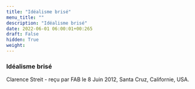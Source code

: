 ```yaml
---
title: "Idéalisme brisé"
menu_title: ""
description: "Idéalisme brisé"
date: 2022-06-01 06:00:01+00:265
draft: False
hidden: True
weight:
---
```

### Idéalisme brisé

Clarence Streit - reçu par FAB le 8 Juin 2012, Santa Cruz, Californie, USA.



